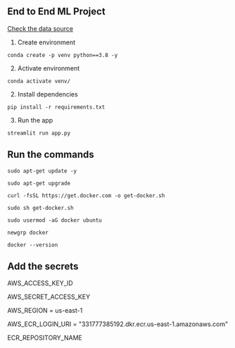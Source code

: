 
## End to End ML Project



[Check the data source](https://databricks-prod-cloudfront.cloud.databricks.com/public/4027ec902e239c93eaaa8714f173bcfc/4954928053318020/1058911316420443/167703932442645/latest.html)


1. Create environment

`conda create -p venv python==3.8 -y`

2. Activate environment

`conda activate venv/`

2. Install dependencies

`pip install -r requirements.txt`

3. Run the app

`streamlit run app.py`


## Run the commands

`sudo apt-get update -y`

`sudo apt-get upgrade`

`curl -fsSL https://get.docker.com -o get-docker.sh`

`sudo sh get-docker.sh`

`sudo usermod -aG docker ubuntu`

`newgrp docker`

`docker --version`


## Add the secrets 

AWS_ACCESS_KEY_ID

AWS_SECRET_ACCESS_KEY

AWS_REGION = us-east-1

AWS_ECR_LOGIN_URI = "331777385192.dkr.ecr.us-east-1.amazonaws.com"

ECR_REPOSITORY_NAME